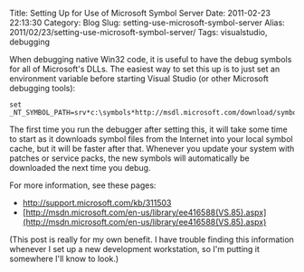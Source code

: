 Title: Setting Up for Use of Microsoft Symbol Server
Date: 2011-02-23 22:13:30
Category: Blog
Slug: setting-use-microsoft-symbol-server
Alias: 2011/02/23/setting-use-microsoft-symbol-server/
Tags: visualstudio, debugging


When debugging native Win32 code, it is useful to have the debug symbols for all of Microsoft's DLLs.  The easiest way to set this up is to just set an environment variable before starting Visual Studio (or other Microsoft debugging tools):

    set _NT_SYMBOL_PATH=srv*c:\symbols*http://msdl.microsoft.com/download/symbols

The first time you run the debugger after setting this, it will take some time to start as it downloads symbol files from the Internet into your local symbol cache, but it will be faster after that.  Whenever you update your system with patches or service packs, the new symbols will automatically be downloaded the next time you debug.

For more information, see these pages:

* http://support.microsoft.com/kb/311503
* [http://msdn.microsoft.com/en-us/library/ee416588(VS.85).aspx](http://msdn.microsoft.com/en-us/library/ee416588(VS.85).aspx)

(This post is really for my own benefit. I have trouble finding this information whenever I set up a new development workstation, so I'm putting it somewhere I'll know to look.)

